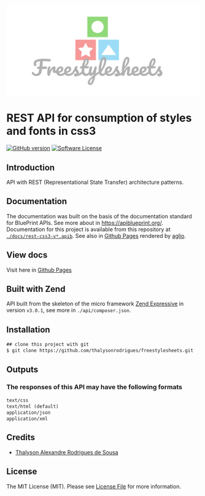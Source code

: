<p align="center">
    <a href="https://github.com/thalysonrodrigues/freestylesheets">
        <img src="./docs/pages/logo.png" alt="logo" title="Freestylesheets">
    </a>
</p>

REST API for consumption of styles and fonts in css3
====================================================

[![GitHub version](https://badge.fury.io/gh/thalysonrodrigues%2Ffreestylesheets.svg)](https://badge.fury.io/gh/thalysonrodrigues%2Ffreestylesheets)
[![Software License](https://img.shields.io/apm/l/vim-mode.svg)](https://github.com/thalysonrodrigues/rest-styles-css3/blob/master/LICENSE)

## Introduction

API with REST (Representational State Transfer) architecture patterns.

## Documentation

The documentation was built on the basis of the documentation standard for BluePrint APIs. See more about in https://apiblueprint.org/.
Documentation for this project is available from this repository at [`./docs/rest-css3-v*.apib`](https://github.com/thalysonrodrigues/freestylesheets/tree/master/docs). See also in [Github Pages](https://thalysonrodrigues.github.io/freestylesheets/) rendered by [aglio](https://github.com/danielgtaylor/aglio).

## View docs

Visit here in [Github Pages](https://thalysonrodrigues.github.io/freestylesheets/)

## Built with Zend

API built from the skeleton of the micro framework [Zend Expressive](https://docs.zendframework.com/zend-expressive/) in version `v3.0.1`, see more in `./api/composer.json`.

## Installation
```
## clone this project with git
$ git clone https://github.com/thalysonrodrigues/freestylesheets.git
```

## Outputs

### The responses of this API may have the following formats

```
text/css
text/html (default)
application/json
application/xml
```

## Credits

- [Thalyson Alexandre Rodrigues de Sousa](https://github.com/thalysonrodrigues)

## License

The MIT License (MIT). Please see [License File](https://github.com/thalysonrodrigues/freestylesheets/blob/master/LICENSE) for more information.
